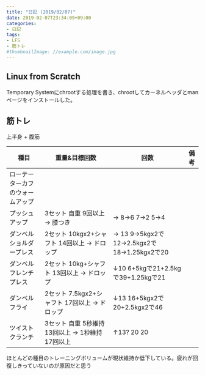 ```yaml
---
title: "日記 (2019/02/07)"
date: 2019-02-07T23:34:09+09:00
categories:
- 日記
tags:
- LFS
- 筋トレ
#thumbnailImage: //example.com/image.jpg
---
```



## Linux from Scratch
Temporary Systemにchrootする処理を書き、chrootしてカーネルヘッダとmanページをインストールした。

## 筋トレ
上半身 + 腹筋

| 種目                             | 重量&目標回数                                     | 回数                                          | 備考 |
|----------------------------------|---------------------------------------------------|-----------------------------------------------|------|
| ローテーターカフのウォームアップ |                                                   |                                               |      |
| プッシュアップ                   | 3セット 自重 9回以上 → 膝つき                    | → 8→6 7→2 5→4                             |      |
| ダンベルショルダープレス         | 2セット 10kgx2+シャフト 14回以上 → ドロップ      | → 13 9→5kgx2で12→2.5kgx2で18→1.25kgx2で20 |      |
| ダンベルフレンチプレス           | 2セット 10kg+シャフト 13回以上 → ドロップ        | ↓10 6+5kgで21+2.5kgで39+1.25kgで21           |      |
| ダンベルフライ                   | 2セット 7.5kgx2+シャフト 17回以上 → ドロップ     | ↓13 16+5kgx2で20+2.5kgx2で46                 |      |
| ツイストクランチ                 | 3セット 自重 5秒維持 13回以上 → 1秒維持 17回以上 | ↑13? 20 20                                   |      |

ほとんどの種目のトレーニングボリュームが現状維持か低下している。疲れが回復しきっていないのが原因だと思う

<!--more-->
